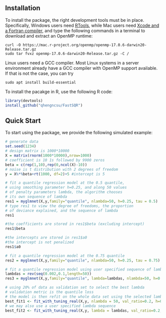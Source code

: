 ## Installation
To install the package, the right development tools must be in place. Specifically,
Windows users need [RTools](https://cran.r-project.org/bin/windows/Rtools/), while
Mac users need [Xcode and a Fortran compiler](https://cran.r-project.org/bin/macosx/tools/), 
and type the following commands in a terminal to download and extract an OpenMP runtime:
```
curl -O https://mac.r-project.org/openmp/openmp-17.0.6-darwin20-Release.tar.gz
sudo tar fvxz openmp-17.0.6-darwin20-Release.tar.gz -C /
```
Linux users need a GCC compiler. Most Linux systems in a server environment already have 
a GCC compiler with OpenMP support available. If that is not the case, you can try
```
sudo apt install build-essential
```
To install the pacakge in R, use the following R code:
```R
library(devtools)
install_github("qhengncsu/FastSQR")
```

## Quick Start
To start using the package, we provide the following simulated example:
```R
# generate data
set.seed(1234)
# design matrix is 1000*10000
X = matrix(rnorm(1000*10000),nrow=1000)
# coefficient is 10 1s followed by 9900 zeros
beta = c(rep(1,10),rep(0,ncol(X)-10))
# noise is t distribution with 2 degrees of freedom
y = X%*%beta+rt(1000, df=2)+5 #intercept is 5

# fit a quantile regression model at the 0.5 quantile,
# using smoothing parameter h=0.25, and along 50 values
# of penalty parameters lambda, the algorithm chooses
# its own sequence of lambda
res1 = myglmnet(X,y,family="quantile", nlambda=50, h=0.25, tau = 0.5)
# type res1 to view the degree of freedoms, the proportion
# of deviance explained, and the sequence of lambda
res1

#the coefficients are stored in res1$beta (excluding intercept)
res1$beta

#the intercepts are stored in res1$a0
#the intercept is not penalized
res1$a0

# fit a quantile regression model at the 0.75 quantile
res2 = myglmnet(X,y,family="quantile", nlambda=50, h=0.25, tau = 0.75)

# fit a quantile regression model using user specified sequence of lambda
lambdas = rev(seq(0.002,0.1,length=50))
res3 = myglmnet(X,y,family="quantile", lambda=lambdas, nlambda=50, h=0.25, tau = 0.5)

# using 20% of data as validation set to select the best lambda
# validation metric is the quantile loss 
# the model is then refit on the whole data set using the selected lambda
best_fit1 <- fit_with_tuning_real(X,y, nlambda = 50, val_ratio=0.2, h=0.25, tau=0.5)
# we may also use a user specified lambda sequence
best_fit2 <- fit_with_tuning_real(X,y, lambda = lambdas, val_ratio=0.2, h=0.25, tau=0.5)
```
